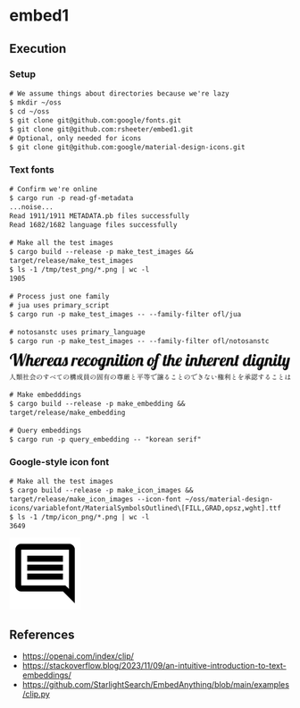 # embed1

## Execution

### Setup

```shell
# We assume things about directories because we're lazy
$ mkdir ~/oss
$ cd ~/oss
$ git clone git@github.com:google/fonts.git
$ git clone git@github.com:rsheeter/embed1.git
# Optional, only needed for icons
$ git clone git@github.com:google/material-design-icons.git
```

### Text fonts

```shell
# Confirm we're online
$ cargo run -p read-gf-metadata
...noise...
Read 1911/1911 METADATA.pb files successfully
Read 1682/1682 language files successfully

# Make all the test images
$ cargo build --release -p make_test_images && target/release/make_test_images
$ ls -1 /tmp/test_png/*.png | wc -l
1905

# Process just one family
# jua uses primary_script
$ cargo run -p make_test_images -- --family-filter ofl/jua

# notosanstc uses primary_language
$ cargo run -p make_test_images -- --family-filter ofl/notosanstc
```

![Lobster render sample](Lobster-Regular.ttf.png)
![Shippori Mincho render sample](ShipporiMincho-Regular.ttf.png)

```shell
# Make embedddings
$ cargo build --release -p make_embedding && target/release/make_embedding

# Query embeddings
$ cargo run -p query_embedding -- "korean serif"
```

### Google-style icon font

```shell
# Make all the test images
$ cargo build --release -p make_icon_images && target/release/make_icon_images --icon-font ~/oss/material-design-icons/variablefont/MaterialSymbolsOutlined\[FILL,GRAD,opsz,wght].ttf
$ ls -1 /tmp/icon_png/*.png | wc -l
3649
```

![Material Symbols render sample](namecomment.png)

## References

* https://openai.com/index/clip/
* https://stackoverflow.blog/2023/11/09/an-intuitive-introduction-to-text-embeddings/
* https://github.com/StarlightSearch/EmbedAnything/blob/main/examples/clip.py
